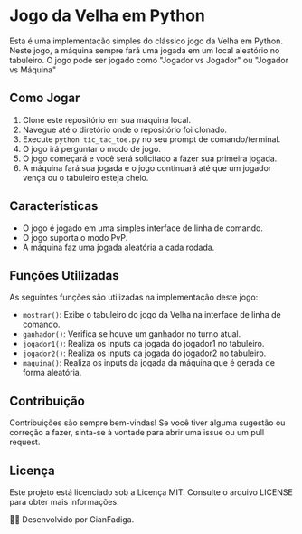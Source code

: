 # Jogo da Velha em Python
Esta é uma implementação simples do clássico jogo da Velha em Python. Neste jogo, a máquina sempre fará uma jogada em um local aleatório no tabuleiro.
O jogo pode ser jogado como "Jogador vs Jogador" ou "Jogador vs Máquina"

## Como Jogar
1. Clone este repositório em sua máquina local.
2. Navegue até o diretório onde o repositório foi clonado.
3. Execute `python tic_tac_toe.py` no seu prompt de comando/terminal.
4. O jogo irá perguntar o modo de jogo.
5. O jogo começará e você será solicitado a fazer sua primeira jogada.
6. A máquina fará sua jogada e o jogo continuará até que um jogador vença ou o tabuleiro esteja cheio.

## Características
- O jogo é jogado em uma simples interface de linha de comando.
- O jogo suporta o modo PvP.
- A máquina faz uma jogada aleatória a cada rodada.

## Funções Utilizadas
As seguintes funções são utilizadas na implementação deste jogo:
- `mostrar()`: Exibe o tabuleiro do jogo da Velha na interface de linha de comando.
- `ganhador()`: Verifica se houve um ganhador no turno atual.
- `jogador1()`: Realiza os inputs da jogada do jogador1 no tabuleiro.
- `jogador2()`: Realiza os inputs da jogada do jogador2 no tabuleiro.
- `maquina()`: Realiza os inputs da jogada da máquina que é gerada de forma aleatória.

## Contribuição
Contribuições são sempre bem-vindas! Se você tiver alguma sugestão ou correção a fazer, sinta-se à vontade para abrir uma issue ou um pull request.

## Licença
Este projeto está licenciado sob a Licença MIT. Consulte o arquivo LICENSE para obter mais informações.

👨‍💻 Desenvolvido por GianFadiga.
